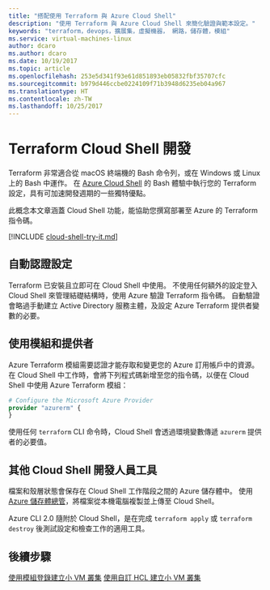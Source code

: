 ```yaml
---
title: "搭配使用 Terraform 與 Azure Cloud Shell"
description: "使用 Terraform 與 Azure Cloud Shell 來簡化驗證與範本設定。"
keywords: "terraform，devops，擴展集，虛擬機器， 網路，儲存體，模組"
ms.service: virtual-machines-linux
author: dcaro
ms.author: dcaro
ms.date: 10/19/2017
ms.topic: article
ms.openlocfilehash: 253e5d341f93e61d851893eb05832fbf35707cfc
ms.sourcegitcommit: b979d446ccbe0224109f71b3948d6235eb04a967
ms.translationtype: HT
ms.contentlocale: zh-TW
ms.lasthandoff: 10/25/2017
---
```

# <a name="terraform-cloud-shell-development"></a>Terraform Cloud Shell 開發 

Terraform 非常適合從 macOS 終端機的 Bash 命令列，或在 Windows 或 Linux 上的 Bash 中運作。 在 [Azure Cloud Shell](/azure/cloud-shell/overview) 的 Bash 體驗中執行您的 Terraform 設定，具有可加速開發週期的一些獨特優點。

此概念本文章涵蓋 Cloud Shell 功能，能協助您撰寫部署至 Azure 的 Terraform 指令碼。

[!INCLUDE [cloud-shell-try-it.md](../../includes/cloud-shell-try-it.md)]

## <a name="automatic-credential-configuration"></a>自動認證設定

Terraform 已安裝且立即可在 Cloud Shell 中使用。 不使用任何額外的設定登入 Cloud Shell 來管理結礎結構時，使用 Azure 驗證 Terraform 指令碼。 自動驗證會略過手動建立 Active Directory 服務主體，及設定 Azure Terraform 提供者變數的必要。


## <a name="using-modules-and-providers"></a>使用模組和提供者

Azure Terraform 模組需要認證才能存取和變更您的 Azure 訂用帳戶中的資源。 在 Cloud Shell 中工作時，會將下列程式碼新增至您的指令碼，以便在 Cloud Shell 中使用 Azure Terraform 模組：

```tf
# Configure the Microsoft Azure Provider
provider "azurerm" {
}
```

使用任何 `terraform` CLI 命令時，Cloud Shell 會透過環境變數傳遞 `azurerm` 提供者的必要值。

## <a name="other-cloud-shell-developer-tools"></a>其他 Cloud Shell 開發人員工具

檔案和殼層狀態會保存在 Cloud Shell 工作階段之間的 Azure 儲存體中。 使用 [Azure 儲存體總管](/azure/vs-azure-tools-storage-manage-with-storage-explorer)，將檔案從本機電腦複製並上傳至 Cloud Shell。

Azure CLI 2.0 隨附於 Cloud Shell，是在完成 `terraform apply` 或 `terraform destroy` 後測試設定和檢查工作的適用工具。


## <a name="next-steps"></a>後續步驟

[使用模組登錄建立小 VM 叢集](terraform-create-vm-cluster-module.md)
[使用自訂 HCL 建立小 VM 叢集](terraform-create-vm-cluster-with-infrastructure.md)
